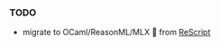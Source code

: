 ### TODO

- migrate to OCaml/ReasonML/MLX 🐫 from [ReScript](https://github.com/jakequinter/hitched/tree/840ccf12a26f12e920dad8c43b208d1447e1c977)
